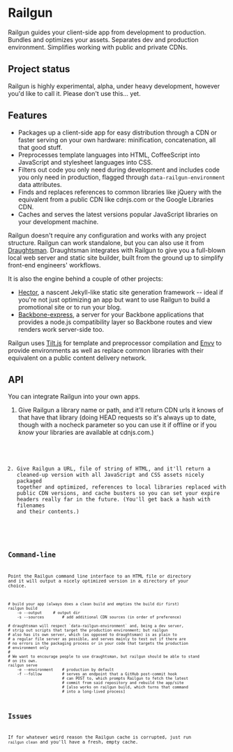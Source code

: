 # Railgun

Railgun guides your client-side app from development to production. Bundles and optimizes your assets. Separates dev and production environment. Simplifies working with public and private CDNs.

## Project status

Railgun is highly experimental, alpha, under heavy development, however you'd like to call it. Please don't use this... yet.

## Features

* Packages up a client-side app for easy distribution through a CDN or faster serving on your own hardware: minification, concatenation, all that good stuff.
* Preprocesses template languages into HTML, CoffeeScript into JavaScript and stylesheet languages into CSS.
* Filters out code you only need during development and includes code you only need in production, flagged through `data-railgun-environment` data attributes.
* Finds and replaces references to common libraries like jQuery with the equivalent from a public CDN like cdnjs.com or the Google Libraries CDN.
* Caches and serves the latest versions popular JavaScript libraries on your development machine.

Railgun doesn't require any configuration and works with any project structure. Railgun can work standalone, but you can also use it from [Draughtsman](https://github.com/stdbrouw/draughtsman). Draughtsman integrates with Railgun to give you a full-blown local web server and static site builder, built from the ground up to simplify front-end engineers' workflows.

It is also the engine behind a couple of other projects: 

* [Hector](https://github.com/stdbrouw/hector), a nascent Jekyll-like static site generation framework -- ideal if you're not just optimizing an app but want to use Railgun to build a promotional site or to run your blog.
* [Backbone-express](https://github.com/stdbrouw/backbone-express), a server for your Backbone applications that provides a node.js compatibility layer so Backbone routes and view renders work server-side too.

Railgun uses [Tilt.js](https://github.com/stdbrouw/tilt.js) for template and preprocessor compilation and [Envv](https://github.com/stdbrouw/envv) to provide environments as well as replace common libraries with their equivalent on a public content delivery network.

## API

You can integrate Railgun into your own apps.

1. Give Railgun a library name or path, and it'll return CDN urls it knows of that have that library (doing HEAD requests so it's always up to date, though with a nocheck parameter so you can use it if offline or if you *know* your libraries are available at cdnjs.com.)

<code example>

2. Give Railgun a URL, file of string of HTML, and it'll return a cleaned-up version with all JavaScript and CSS assets nicely packaged together and optimized, references to local libraries replaced with public CDN versions, and cache busters so you can set your expire headers really far in the future. (You'll get back a hash with filenames and their contents.)

<code example>

## Command-line

Point the Railgun command line interface to an HTML file or directory and it will output a nicely optimized version in a directory of your choice.

	# build your app (always does a clean build and empties the build dir first)
	railgun build
		-o --output	    # output dir
		-s --sources	    # add additional CDN sources (in order of preference)

	# draughtsman will respect `data-railgun-environment` and, being a dev server,
	# strip out scripts that target the production environment; but railgun
	# also has its own server, which (as opposed to draughtsman) is as plain to
	# a regular file server as possible, and serves mainly to test out if there are
	# no errors in the packaging process or in your code that targets the production
	# environment only
	#
	# We want to encourage people to use draughtsman, but railgun should be able to stand
	# on its own.
	railgun serve
	    -e --environment    # production by default
	    -f --follow         # serves an endpoint that a GitHub post-commit hook
	                        # can POST to, which prompts Railgun to fetch the latest
	                        # commit from said repository and rebuild the app/site
	                        # [also works on railgun build, which turns that command
	                        # into a long-lived process]

## Issues

If for whatever weird reason the Railgun cache is corrupted, just run `railgun clean` and you'll have a fresh, empty cache.
